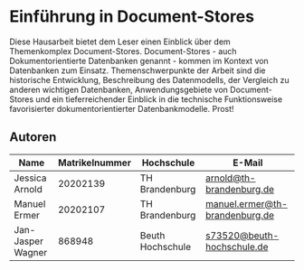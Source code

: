 # Einführung in Document-Stores
Diese Hausarbeit bietet dem Leser einen Einblick über dem Themenkomplex Document-Stores. Document-Stores - auch Dokumentorientierte Datenbanken genannt - kommen im Kontext von Datenbanken zum Einsatz. Themenschwerpunkte der Arbeit sind die historische Entwicklung, Beschreibung des Datenmodells, der Vergleich zu anderen wichtigen Datenbanken, Anwendungsgebiete von Document-Stores und ein tieferreichender Einblick in die technische Funktionsweise favorisierter dokumentorientierter Datenbankmodelle. Prost!

## Autoren

| Name              | Matrikelnummer | Hochschule       | E-Mail                         |
| ----------------- | -------------- | ---------------- | ------------------------------ |
| Jessica Arnold    | 20202139       | TH Brandenburg   | arnold@th-brandenburg.de       |
| Manuel Ermer      | 20202107       | TH Brandenburg   | manuel.ermer@th-brandenburg.de |
| Jan-Jasper Wagner | 868948         | Beuth Hochschule | s73520@beuth-hochschule.de     |

